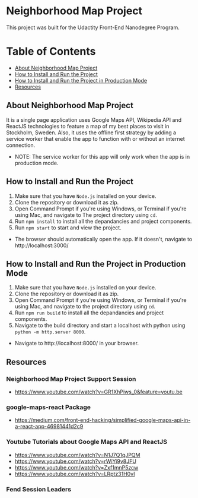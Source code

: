 # Neighborhood Map Project 

This project was built for the Udactity Front-End Nanodegree Program.

# Table of Contents 
* [About Neighborhood Map Project](#about-neighborhood-map-project) 
* [How to Install and Run the Project](#how-to-install-and-run-the-project)
* [How to Install and Run the Project in Production Mode](#how-to-install-and-run-the-project-in-production-mode)
* [Resources](#resources)

## About Neighborhood Map Project 
It is a single page application uses Google Maps API, Wikipedia API and ReactJS technologies to feature a map of my best places to visit in Stockholm, Sweden. Also, it uses the offline first strategy by adding a service worker that enable the app to function with or without an internet connection.
* NOTE: The service worker for this app will only work when the app is in production mode.

## How to Install and Run the Project 
1. Make sure that you have ```Node.js``` installed on your device.
2. Clone the repository or download it as zip.
3. Open Command Prompt if you're using Windows, or Terminal if you're using Mac, and navigate to The project directory using ```cd```.
4. Run ```npm install``` to install all the depandancies and project components.
5. Run ```npm start``` to start and view the project.

* The browser should automatically open the app. If it doesn't, navigate to http://localhost:3000/

## How to Install and Run the Project in Production Mode
1. Make sure that you have ```Node.js``` installed on your device.
2. Clone the repository or download it as zip.
3. Open Command Prompt if you're using Windows, or Terminal if you're using Mac, and navigate to the project directory using ```cd```.
4. Run ```npm run build``` to install all the depandancies and project components.
5. Navigate to the build directory and start a localhost with python using ```python -m http.server 8000```.

* Navigate to http://localhost:8000/ in your browser.

## Resources

### Neighborhood Map Project Support Session 
* https://www.youtube.com/watch?v=GR1XhPiws_0&feature=youtu.be

### google-maps-react Package
* https://medium.com/front-end-hacking/simplified-google-maps-api-in-a-react-app-46981441d2c9

### Youtube Tutorials about Google Maps API and ReactJS
* https://www.youtube.com/watch?v=N1J7Q1qJPQM
* https://www.youtube.com/watch?v=rWiYi9v8JFU
* https://www.youtube.com/watch?v=Zxf1mnP5zcw
* https://www.youtube.com/watch?v=LRptz31H0vI

### Fend Session Leaders
